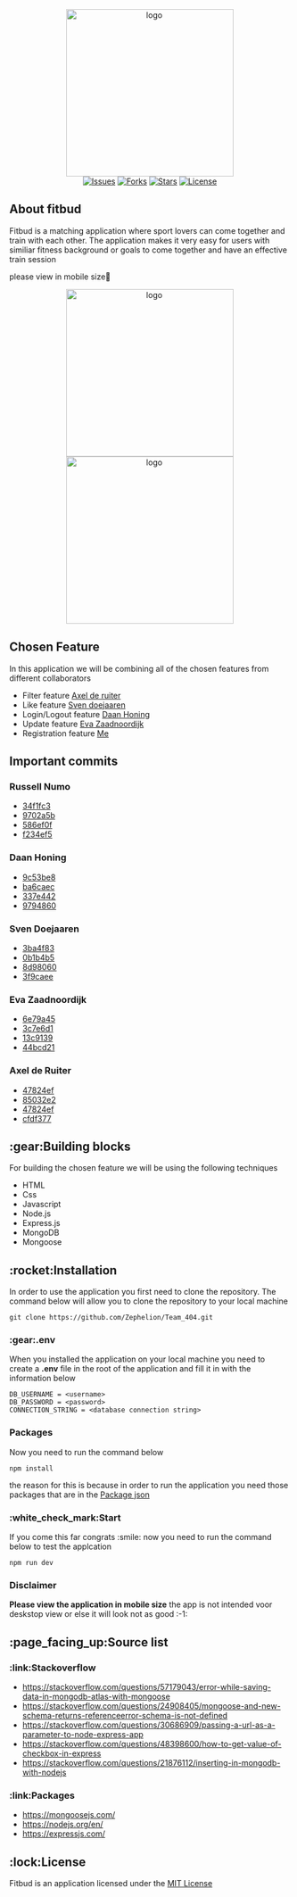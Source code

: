 <section align="center" id="start"><img alt="logo" src="https://i.postimg.cc/W4g1xtX3/fitness.png" width="300"></section>

<section align="center">
  <a href="https://github.com/Zephelion/Team_404/issues" target="_blank"><img alt="Issues" src="https://img.shields.io/github/issues/Zephelion/Team_404"></a>
  <a href="https://github.com/Zephelion/Team_404/network" target="_blank"><img alt="Forks" src="https://img.shields.io/github/forks/DaanDH12/TechRepo"></a>
  <a href="https://github.com/Zephelion/Team_404/stargazers" target="_blank"><img alt="Stars" src="https://img.shields.io/github/stars/Zephelion/Team_404"></a>
  <a href="https://github.com/Zephelion/Team_404/blob/main/LICENSE" target="_blank"><img alt="License" src="https://img.shields.io/github/license/Zephelion/Team_404"></a>
</section>

<h2>About fitbud</h2>
<p>Fitbud is a matching application where sport lovers can come together and train with each other. The application makes it very easy for users with similiar fitness background or goals to come together and have an effective train session</p>
<p>please view in mobile size📱</p>

 <section align="center" id="start"><img alt="logo" src="https://i.postimg.cc/zDF6bw2S/localhost-3000-i-Phone-XR-1-iphone13blue-portrait.png" width="300">
 <img alt="logo" src="https://i.postimg.cc/YqXP8rHv/localhost-3000-register-i-Phone-XR-iphone13blue-portrait.png" width="300"></section>

<h2>Chosen Feature</h2>
<p>In this application we will be combining all of the chosen features from different collaborators</p>
<ul>
    <li>Filter feature <a href="https://github.com/Laserjonge" target="_blank">Axel de ruiter</a></li>
    <li>Like feature <a href="https://github.com/svendoejaaren" target="_blank">Sven doejaaren</a></li>
    <li>Login/Logout feature <a href="https://github.com/DaanDH12" target="_blank">Daan Honing</a></li>
    <li>Update feature <a href="https://github.com/EvaZ7" target="_blank">Eva Zaadnoordijk</a></li>
    <li>Registration feature <a href="https://github.com/Zephelion" target="_blank">Me</a> </li>
</ul>
<h2>Important commits</h2>
    <h3>Russell Numo</h3>
        <ul>
            <li>
                <a href="https://github.com/Zephelion/Team_404/commit/34f1fc35867f557dc7556a49270eb82684e67e09" target="_blank">34f1fc3</a>
            </li>
            <li>
                <a href="https://github.com/Zephelion/Team_404/commit/9702a5b0bdf1432abdc12293375956f13085c7a8" target="_blank">9702a5b</a>
            </li>
            <li>
                <a href="https://github.com/Zephelion/Team_404/commit/586ef0f8d7c63de5afc6fdd2c77072cfd27f515f" target="_blank">586ef0f</a>
            </li>
            <li>
                <a href="https://github.com/Zephelion/Team_404/commit/f234ef5c46f71d56da6fc792f59b9ded5cdae2da" target="_blank">f234ef5</a>
            </li>
        </ul>
    <h3>Daan Honing</h3>
        <ul>
            <li>
                <a href="https://github.com/Zephelion/Team_404/commit/9c53be843bc568caa9921261862584f4cf2bbf85" target="_blank">9c53be8</a>
            </li>
            <li>
                <a href="https://github.com/Zephelion/Team_404/commit/ba6caecbbefdf2a506b99bd472cc735127e32e61" target="_blank">ba6caec</a>
            </li>
            <li>
                <a href="https://github.com/Zephelion/Team_404/commit/337e44283ee3007bdc9d39b13cac5f5d2d1523ca" target="_blank">337e442</a>
            </li>
            <li>
                <a href="https://github.com/Zephelion/Team_404/commit/9794860577a99ee5a01301493c859c71414cd583?diff=unified" target="_blank">9794860</a>
            </li>
        </ul>
    <h3>Sven Doejaaren</h3>
        <ul>
            <li>
                <a href="https://github.com/Zephelion/Team_404/commit/3ba4f83fdba192300e586252691452d96d33769e" target="_blank">3ba4f83</a>
            </li>
            <li>
                <a href="https://github.com/Zephelion/Team_404/commit/0b1b4b513c008fc02b978d11af364bbe48f7d0f4" target="_blank">0b1b4b5</a>
            </li>
            <li>
                <a href="https://github.com/Zephelion/Team_404/commit/8d98060799b09a4df7e15a511b668861d878e97e" target="_blank">8d98060</a>
            </li>
            <li>
                <a href="https://github.com/Zephelion/Team_404/commit/3f9caee1c55840a8d9aa570ec215e9df72339546" target="_blank">3f9caee</a>
            </li>
        </ul>
    <h3>Eva Zaadnoordijk</h3>
        <ul>
            <li>
                <a href="https://github.com/Zephelion/Team_404/commit/6e79a45a8df5d8a87b8ab5080a0fbc9c104e718f" target="_blank">6e79a45</a>
            </li>
            <li>
                <a href="https://github.com/Zephelion/Team_404/commit/3c7e6d10cf9c1e2d697b56aa606d449780493c9d" target="_blank">3c7e6d1</a>
            </li>
            <li>
                <a href="https://github.com/Zephelion/Team_404/commit/13c91398520a3b5bf27e5d8a6e3aac2b9b58184a" target="_blank">13c9139</a>
            </li>
            <li>
                <a href="https://github.com/Zephelion/Team_404/commit/44bcd21489755f33259f1a49168ce55a47c700dd" target="_blank">44bcd21</a>
            </li>
        </ul>
    <h3>Axel de Ruiter</h3>
        <ul>
            <li>
                <a href="https://github.com/Zephelion/Team_404/commit/47824ef36fcb9f967d689aa3962f3e4ab7e759b9" target="_blank">47824ef</a>
            </li>
            <li>
                <a href="https://github.com/Zephelion/Team_404/commit/85032e205d49a8c7b6d3fb347489de3460c18f1e" target="_blank">85032e2</a>
            </li>
            <li>
                <a href="https://github.com/Zephelion/Team_404/commit/47824ef36fcb9f967d689aa3962f3e4ab7e759b9" target="_blank">47824ef</a>
            </li>
            <li>
                <a href="https://github.com/Zephelion/Team_404/commit/cfdf3772da007b99a29b82ab08b5042c3a32f057" target="_blank">cfdf377</a>
            </li>
        </ul>

<h2>:gear:Building blocks</h2>
<p>For building the chosen feature we will be using the following techniques</p>
<ul>
    <li>HTML</li>
    <li>Css</li>
    <li>Javascript</li>
    <li>Node.js</li>
    <li>Express.js</li>
    <li>MongoDB</li>
    <li>Mongoose</li>
</ul>
<h2>:rocket:Installation</h2>
<p>In order to use the application you first need to clone the repository. The command below will allow you to clone the repository to your local machine<p>

```
git clone https://github.com/Zephelion/Team_404.git
```

<h3>:gear:.env</h3>
<p>When you installed the application on your local machine you need to create a <strong>.env</strong> file in the root of the application and fill it in with the information below</p>

```
DB_USERNAME = <username>
DB_PASSWORD = <password>
CONNECTION_STRING = <database connection string>

```

<h3>Packages</h3>
<p>Now you need to run the command below</p>

```
npm install
```

<p>
    the reason for this is because in order to run the application you need those packages that are in the <a href="https://github.com/Zephelion/Team_404/blob/dev/package.json" target="_blank">Package json</a>
</p>

<h3>:white_check_mark:Start</h3>
<p>If you come this far congrats :smile: now you need to run the command below to test the applcation</p>

```
npm run dev
```

<h3>Disclaimer</h3>
<p>
    <strong>Please view the application in mobile size</strong> the app is not intended voor deskstop view or else it will look not as good :-1:
</p>

<h2>:page_facing_up:Source list</h2>
<h3>:link:Stackoverflow</h3>
<ul>
    <li>
        <a href="https://stackoverflow.com/questions/57179043/error-while-saving-data-in-mongodb-atlas-with-mongoose" target="_blank">https://stackoverflow.com/questions/57179043/error-while-saving-data-in-mongodb-atlas-with-mongoose</a>
    </li>
    <li>
        <a href="https://stackoverflow.com/questions/24908405/mongoose-and-new-schema-returns-referenceerror-schema-is-not-defined" target="_blank">https://stackoverflow.com/questions/24908405/mongoose-and-new-schema-returns-referenceerror-schema-is-not-defined</a>
    </li>
    <li>
        <a href="https://stackoverflow.com/questions/30686909/passing-a-url-as-a-parameter-to-node-express-app" target="_blank">https://stackoverflow.com/questions/30686909/passing-a-url-as-a-parameter-to-node-express-app</a>
    </li>
    <li>
        <a href="https://stackoverflow.com/questions/48398600/how-to-get-value-of-checkbox-in-express" target="_blank">https://stackoverflow.com/questions/48398600/how-to-get-value-of-checkbox-in-express</a>
    </li>
    <li>
        <a href="https://stackoverflow.com/questions/21876112/inserting-in-mongodb-with-nodejs" target="_blank">https://stackoverflow.com/questions/21876112/inserting-in-mongodb-with-nodejs</a>
    </li>
</ul>
<h3>:link:Packages</h3>
<ul>
    <li>
        <a href="https://mongoosejs.com/" target="_blank">https://mongoosejs.com/</a>
    </li>
    <li>
        <a href="https://nodejs.org/en/" target="_blank">https://nodejs.org/en/</a>
    </li>
    <li>
        <a href="https://expressjs.com/" target="_blank">https://expressjs.com/</a>
    </li>
</ul>
<h2>:lock:License</h2>
<p>
    Fitbud is an application licensed under the <a href="https://opensource.org/licenses/MIT" target="_blank">MIT License</a>
</p>

